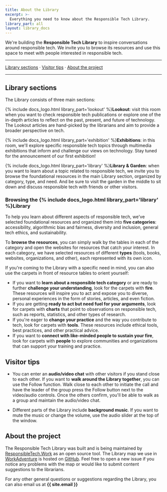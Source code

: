 ```yaml
---
title: About the Library
excerpt: >-
  Everything you need to know about the Responsible Tech Library.
library_part: all
layout: library_docs
---
```


We're building the **Responsible Tech Library** to inspire conversations around responsible tech. We invite you to browse its resources and use this space to meet with people interested in responsible tech.

***

[Library sections](#library-sections) · [Visitor tips](#visitor-tips) · [About the project](#about-the-project) 

***


## Library sections
The Library consists of three main sections:

{% include docs_logo.html library_part='lookout' %}**Lookout**: visit this room when you want to check responsible tech publications or explore one of the in-depth articles to reflect on the past, present, and future of technology. The Lookout articles are hand-picked by the librarians and aim to provide a broader perspective on tech.


{% include docs_logo.html library_part='exhibition' %}**Exhibitions**: in this room, we'll explore specific responsible tech topics through multimedia exhibitions that inform and challenge our views on technology. Stay tuned for the announcement of our first exhibition!

{% include docs_logo.html library_part='library' %}**Library & Garden**: when you want to learn about a topic related to responsible tech, we invite you to browse the foundational resources in the main Library section, organized by category, type, and need. And be sure to visit the garden in the middle to sit down and discuss responsible tech with friends or other visitors. 

<h3>Browsing the {% include docs_logo.html library_part='library' %}Library</h3>

To help you learn about different aspects of responsible tech, we've selected foundational resources and organized them into **five categories**: accessibility, algorithmic bias and fairness, diversity and inclusion, general tech ethics, and sustainability.

To **browse the resources**, you can simply walk by the tables in each of the category and open the websites for resources that catch your interest. In each category, we have selected resources of different **types** (tools, books, websites, organizations, and other), each represented with its own icon. 

If you're coming to the Library with a specific need in mind, you can also use the carpets in front of resource tables to orient yourself:
- If you want to **learn about a responsible tech category** or are ready to further **challenge your understanding**, look for the carpets with **fire**. These resources will inspire you to act and expose you to diverse, personal experiences in the form of stories, articles, and even fiction.  
- If you are getting **ready to act but need fuel for your arguments**, look for carpets with **charts** that point to observations on responsible tech, such as reports, statistics, and other types of research. 
- If you're eager to **change your practice** and the way you contribute to tech, look for carpets with **tools**. These resources include ethical tools, best practices, and other practical advice.
- If you want to **connect with like-minded people to sustain your fire**, look for carpets with **people** to explore communities and organizations that can support your training and practice.

## Visitor tips
- You can enter an **audio/video chat** with other visitors if you stand close to each other. If you want to **walk around the Library together**, you can use the Follow function. Walk close to each other to initiate the call and have the leader of the group press the Follow button next to the video/audio controls. Once the others confirm, you'll be able to walk as a group and maintain the audio/video chat. 

- Different parts of the Library include **background music**. If you want to mute the music or change the volume, use the audio slider at the top of the window.

## About the project
The Responsible Tech Library was built and is being maintained by [ResponsibleTech.Work](https://responsibletech.work/) as an open source tool. The Library map we use in [WorkAdventure](https://workadventu.re/) is hosted on [GitHub](https://github.com/ResponsibleTechWork/RespTechLibrary). Feel free to open a new issue if you notice any problems with the map or would like to submit content suggestions to the librarians.

For any other general questions or suggestions regarding the Library, you can also email us at **{{ site.email }}**
